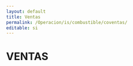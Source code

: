 ```yaml
---
layout: default
title: Ventas
permalink: /Operacion/is/combustible/coventas/
editable: si
---
```


# VENTAS

